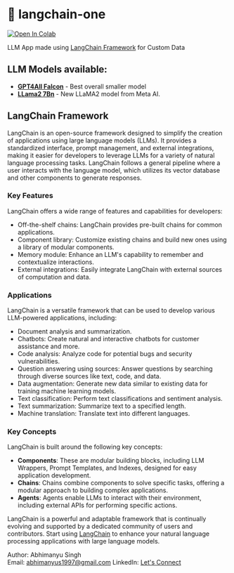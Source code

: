 # 🚀 langchain-one

<a target="_blank" href="https://colab.research.google.com/github/abhimanyus1997/langchain-one/blob/master/tests/test.ipynb">
  <img src="https://colab.research.google.com/assets/colab-badge.svg" alt="Open In Colab"/>
</a>

LLM App made using [LangChain Framework](#langchain-framework) for Custom Data

## LLM Models available:
* [__GPT4All Falcon__](https://huggingface.co/nomic-ai/gpt4all-falcon-ggml/resolve/main/ggml-model-gpt4all-falcon-q4_0.bin) - Best overall smaller model
* [__LLama2 7Bn__](https://huggingface.co/TheBloke/Llama-2-7B-Chat-GGML/resolve/main/llama-2-7b-chat.ggmlv3.q4_0.bin) - New LLaMA2 model from Meta AI.

## LangChain Framework

LangChain is an open-source framework designed to simplify the creation of applications using large language models (LLMs). It provides a standardized interface, prompt management, and external integrations, making it easier for developers to leverage LLMs for a variety of natural language processing tasks. LangChain follows a general pipeline where a user interacts with the language model, which utilizes its vector database and other components to generate responses.

### Key Features

LangChain offers a wide range of features and capabilities for developers:

- Off-the-shelf chains: LangChain provides pre-built chains for common applications.
- Component library: Customize existing chains and build new ones using a library of modular components.
- Memory module: Enhance an LLM's capability to remember and contextualize interactions.
- External integrations: Easily integrate LangChain with external sources of computation and data.

### Applications

LangChain is a versatile framework that can be used to develop various LLM-powered applications, including:

- Document analysis and summarization.
- Chatbots: Create natural and interactive chatbots for customer assistance and more.
- Code analysis: Analyze code for potential bugs and security vulnerabilities.
- Question answering using sources: Answer questions by searching through diverse sources like text, code, and data.
- Data augmentation: Generate new data similar to existing data for training machine learning models.
- Text classification: Perform text classifications and sentiment analysis.
- Text summarization: Summarize text to a specified length.
- Machine translation: Translate text into different languages.

### Key Concepts

LangChain is built around the following key concepts:

- **Components**: These are modular building blocks, including LLM Wrappers, Prompt Templates, and Indexes, designed for easy application development.
- **Chains**: Chains combine components to solve specific tasks, offering a modular approach to building complex applications.
- **Agents**: Agents enable LLMs to interact with their environment, including external APIs for performing specific actions.

LangChain is a powerful and adaptable framework that is continually evolving and supported by a dedicated community of users and contributors. Start using [LangChain](https://langchain.io) to enhance your natural language processing applications with large language models.

Author: Abhimanyu Singh  
Email: [abhimanyus1997@gmail.com](mailto:abhimanyus1997@gmail.com)
LinkedIn: [Let's Connect](https://www.linkedin.com/in/abhimanyus1997)
